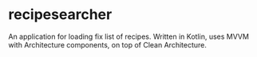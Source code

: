 # recipesearcher
An application for loading fix list of recipes. Written in Kotlin, uses MVVM with Architecture components, on top of Clean Architecture.
